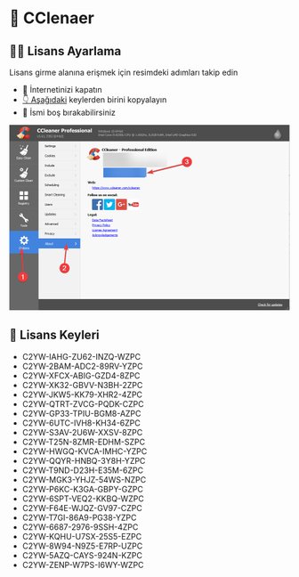 # 🧹 CClenaer

## 👨‍💻 Lisans Ayarlama

Lisans girme alanına erişmek için resimdeki adımları takip edin

- 🚫 İnternetinizi kapatın 
- [👇 Aşağıdaki](#Lisans-Keyleri) keylerden birini kopyalayın
- 💁‍ İsmi boş bırakabilirsiniz

![](../res/ccleaner_key_login.png)

## 🚀 Lisans Keyleri

- C2YW-IAHG-ZU62-INZQ-WZPC
- C2YW-2BAM-ADC2-89RV-YZPC
- C2YW-XFCX-ABIG-GZD4-8ZPC
- C2YW-XK32-GBVV-N3BH-2ZPC
- C2YW-JKW5-KK79-XHR2-4ZPC
- C2YW-QTRT-ZVCG-PQDK-CZPC
- C2YW-GP33-TPIU-BGM8-AZPC
- C2YW-6UTC-IVH8-KH34-6ZPC
- C2YW-S3AV-2U6W-XXSV-8ZPC
- C2YW-T25N-8ZMR-EDHM-SZPC
- C2YW-HWGQ-KVCA-IMHC-YZPC
- C2YW-QQYR-HNBQ-3Y8H-YZPC
- C2YW-T9ND-D23H-E35M-6ZPC
- C2YW-MGK3-YHJZ-54WS-NZPC
- C2YW-P6KC-K3GA-GBPY-GZPC
- C2YW-6SPT-VEQ2-KKBQ-WZPC
- C2YW-F64E-WJQZ-GV97-CZPC
- C2YW-T7GI-86A9-PG38-YZPC
- C2YW-6687-2976-9SSH-4ZPC
- C2YW-KQHU-U7SX-25S5-EZPC
- C2YW-8W94-N9Z5-E7RP-UZPC
- C2YW-5AZQ-CAYS-924N-KZPC
- C2YW-ZENP-W7PS-I6WY-WZPC
